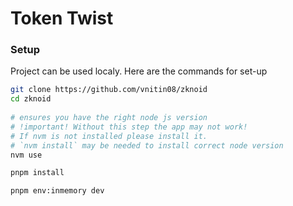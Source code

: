 # Token Twist


### Setup
Project can be used localy. Here are the commands for set-up

```bash
git clone https://github.com/vnitin08/zknoid
cd zknoid
 
# ensures you have the right node js version
# !important! Without this step the app may not work!
# If nvm is not installed please install it. 
# `nvm install` may be needed to install correct node version
nvm use

pnpm install

pnpm env:inmemory dev
```
